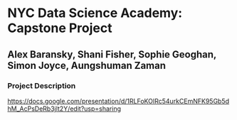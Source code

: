 # NYC Data Science Academy: Capstone Project
## Alex Baransky, Shani Fisher, Sophie Geoghan, Simon Joyce, Aungshuman Zaman
### Project Description
https://docs.google.com/presentation/d/1RLFoKOIRc54urkCEmNFK95Gb5dhM_AcPsDeRb3jlt2Y/edit?usp=sharing
